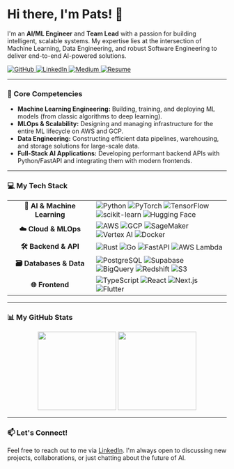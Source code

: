 # Hi there, I'm Pats! 👋

I'm an **AI/ML Engineer** and **Team Lead** with a passion for building intelligent, scalable systems. My expertise lies at the intersection of Machine Learning, Data Engineering, and robust Software Engineering to deliver end-to-end AI-powered solutions.

<p align="left">
  <a href="https://github.com/jplaulau14">
    <img src="https://img.shields.io/badge/GitHub-181717?style=for-the-badge&logo=github&logoColor=white" alt="GitHub">
  </a>
  <a href="https://www.linkedin.com/in/jplau14/">
    <img src="https://img.shields.io/badge/LinkedIn-0A66C2?style=for-the-badge&logo=linkedin&logoColor=white" alt="LinkedIn">
  </a>
  <a href="https://medium.com/@johnpatricklaurel14">
    <img src="https://img.shields.io/badge/Medium-000000?style=for-the-badge&logo=medium&logoColor=white" alt="Medium">
  </a>
  <a href="https://drive.google.com/file/d/1d0v_oFZ3cPRaUicVvmlldcZ1_HMj_1Vy/view?usp=sharing">
    <img src="https://img.shields.io/badge/View_My_Resume-EA4335?style=for-the-badge&logo=google-drive&logoColor=white" alt="Resume">
  </a>
</p>

---

### 🚀 Core Competencies

* **Machine Learning Engineering:** Building, training, and deploying ML models (from classic algorithms to deep learning).
* **MLOps & Scalability:** Designing and managing infrastructure for the entire ML lifecycle on AWS and GCP.
* **Data Engineering:** Constructing efficient data pipelines, warehousing, and storage solutions for large-scale data.
* **Full-Stack AI Applications:** Developing performant backend APIs with Python/FastAPI and integrating them with modern frontends.

---

### 💻 My Tech Stack

<table>
  <tr>
    <td align="center" width="180">
      <strong>🧠 AI & Machine Learning</strong>
    </td>
    <td>
      <img src="https://img.shields.io/badge/Python-3776AB?style=for-the-badge&logo=python&logoColor=white" alt="Python" />
      <img src="https://img.shields.io/badge/PyTorch-EE4C2C?style=for-the-badge&logo=pytorch&logoColor=white" alt="PyTorch" />
      <img src="https://img.shields.io/badge/TensorFlow-FF6F00?style=for-the-badge&logo=tensorflow&logoColor=white" alt="TensorFlow" />
      <img src="https://img.shields.io/badge/scikit--learn-F7931E?style=for-the-badge&logo=scikit-learn&logoColor=white" alt="scikit-learn" />
      <img src="https://img.shields.io/badge/Hugging_Face-FFD21E?style=for-the-badge&logo=huggingface&logoColor=black" alt="Hugging Face" />
    </td>
  </tr>
  <tr>
    <td align="center">
      <strong>☁️ Cloud & MLOps</strong>
    </td>
    <td>
      <img src="https://img.shields.io/badge/Amazon_AWS-232F3E?style=for-the-badge&logo=amazonaws&logoColor=white" alt="AWS" />
      <img src="https://img.shields.io/badge/Google_Cloud-4285F4?style=for-the-badge&logo=googlecloud&logoColor=white" alt="GCP" />
      <img src="https://img.shields.io/badge/Amazon_SageMaker-FF9900?style=for-the-badge&logo=amazonaws&logoColor=white" alt="SageMaker" />
      <img src="https://img.shields.io/badge/Vertex_AI-4285F4?style=for-the-badge&logo=googlecloud&logoColor=white" alt="Vertex AI" />
      <img src="https://img.shields.io/badge/Docker-2496ED?style=for-the-badge&logo=docker&logoColor=white" alt="Docker" />
    </td>
  </tr>
  <tr>
    <td align="center">
      <strong>🛠️ Backend & API</strong>
    </td>
    <td>
      <img src="https://img.shields.io/badge/Rust-000000?style=for-the-badge&logo=rust&logoColor=white" alt="Rust" />
      <img src="https://img.shields.io/badge/Go-00ADD8?style=for-the-badge&logo=go&logoColor=white" alt="Go" />
      <img src="https://img.shields.io/badge/FastAPI-009688?style=for-the-badge&logo=fastapi&logoColor=white" alt="FastAPI" />
      <img src="https://img.shields.io/badge/AWS_Lambda-FF9900?style=for-the-badge&logo=awslambda&logoColor=white" alt="AWS Lambda" />
    </td>
  </tr>
  <tr>
    <td align="center">
      <strong>🗃️ Databases & Data</strong>
    </td>
    <td>
      <img src="https://img.shields.io/badge/PostgreSQL-4169E1?style=for-the-badge&logo=postgresql&logoColor=white" alt="PostgreSQL" />
      <img src="https://img.shields.io/badge/Supabase-3FCF8E?style=for-the-badge&logo=supabase&logoColor=white" alt="Supabase" />
      <img src="https://img.shields.io/badge/Google_BigQuery-4285F4?style=for-the-badge&logo=googlecloud&logoColor=white" alt="BigQuery" />
      <img src="https://img.shields.io/badge/Amazon_Redshift-FF9900?style=for-the-badge&logo=amazonaws&logoColor=white" alt="Redshift" />
      <img src="https://img.shields.io/badge/Amazon_S3-569A31?style=for-the-badge&logo=amazons3&logoColor=white" alt="S3" />
    </td>
  </tr>
  <tr>
    <td align="center">
      <strong>🌐 Frontend</strong>
    </td>
    <td>
      <img src="https://img.shields.io/badge/TypeScript-3178C6?style=for-the-badge&logo=typescript&logoColor=white" alt="TypeScript" />
      <img src="https://img.shields.io/badge/React-20232A?style=for-the-badge&logo=react&logoColor=61DAFB" alt="React" />
      <img src="https://img.shields.io/badge/Next.js-000000?style=for-the-badge&logo=nextdotjs&logoColor=white" alt="Next.js" />
      <img src="https://img.shields.io/badge/Flutter-02569B?style=for-the-badge&logo=flutter&logoColor=white" alt="Flutter" />
    </td>
  </tr>
</table>

---

### 📊 My GitHub Stats

<p align="center">
  <img height="180em" src="https://github-readme-stats.vercel.app/api?username=jplaulau14&show_icons=true&theme=tokyonight&include_all_commits=true&count_private=true"/>
  <img height="180em" src="https://github-readme-stats.vercel.app/api/top-langs/?username=jplaulau14&layout=compact&langs_count=8&theme=tokyonight&hide=jupyter%20notebook,swift,c,c%2B%2B,html,css,javascript"/>
</p>

---

### 📫 Let's Connect!

Feel free to reach out to me via [LinkedIn](https://www.linkedin.com/in/jplau14/). I'm always open to discussing new projects, collaborations, or just chatting about the future of AI.
